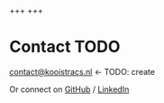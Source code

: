 +++
+++


# Contact TODO

[contact@kooistracs.nl](mailto:contact@kooistracs.nl) <- TODO: create

Or connect on [GitHub](https://github.com/kooistracs) / [LinkedIn](https://www.linkedin.com/company/kooistracs/)
